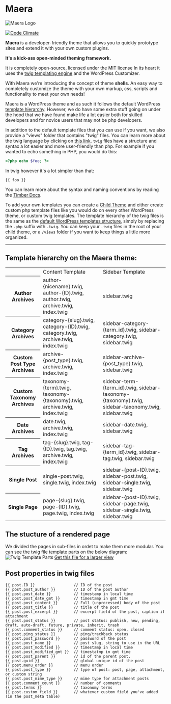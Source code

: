 Maera
=====

![Maera Logo](http://press.codes/wp-content/uploads/maera-logo.png)


[![Code Climate](https://codeclimate.com/github/presscodes/maera/badges/gpa.svg)](https://codeclimate.com/github/presscodes/maera)

**Maera** is a developer-friendly theme that allows you to quickly prototype sites and extend it with your own custom plugins.

**It's a kick-ass open-minded theming framework.**

It is completely open-source, licensed under the MIT license
In its heart it uses the [twig templating engine](http://twig.sensiolabs.org/) and the WordPress Customizer.

With Maera we're introducing the concept of theme **shells**.  An easy way to completely customize the theme with your own markup, css, scripts and functionality to meet your own needs!

Maera is a WordPress theme and as such it follows the default WordPress [template hierarchy](http://wphierarchy.com/). However, we do have some extra stuff going on under the hood that we have found make life a lot easier both for skilled developers and for novice users that may not be php developers.

In addition to the default template files that you can use if you want, we also provide a "views" folder that contains "twig" files. You can learn more about the twig language by clicking on [this link](http://twig.sensiolabs.org/).
`twig` files have a structure and syntax a lot easier and more user-friendly than php. For example if you wanted to echo something in PHP, you would do this:

```php
<?php echo $foo; ?>
```

In twig however it's a lot simpler than that:

```twig
{{ foo }}
```

You can learn more about the syntax and naming conventions by reading the [Timber Docs](https://github.com/jarednova/timber/wiki).

To add your own templates you can create a [Child Theme](href="http://codex.wordpress.org/Child_Themes) and either create custom php template files like you would do on every other WordPress theme, or custom twig templates.
The template hierarchy of the twig files is the same as the [default WordPress templates structure](href="http://wphierarchy.com/), simply by replacing the `.php` suffix with `.twig`.
You can keep your `.twig` files in the root of your child theme, or a `/views` folder if you want to keep things a little more organized.

---

## Template hierarchy on the Maera theme:
<table>
<th>
<td>Content Template</td>
<td>Sidebar Template</td>
</th>
<tr>
<th>Author Archives</th>
<td>
author-{nicename}.twig, author-{ID}.twig, author.twig, archive.twig, index.twig
</td>
<td>
sidebar.twig
</td>
</tr>
<tr>
<th>Category Archives</th>
<td>
category-{slug}.twig, category-{ID}.twig, category.twig, archive.twig, index.twig
</td>
<td>
sidebar-category-{term_id}.twig, sidebar-category.twig, sidebar.twig
</td>
</tr>
<tr>
<th>Custom Post Type Archives</th>
<td>
archive-{post_type}.twig, archive.twig, index.twig
</td>
<td>
sidebar-archive-{post_type}.twig, sidebar.twig
</td>
</tr>
<tr>
<th>Custom Taxonomy Archives</th>
<td>
taxonomy-{term}.twig, taxonomy-{taxonomy}.twig, archive.twig, index.twig
</td>
<td>
sidebar-term-{term_id}.twig, sidebar-taxonomy-{taxonomy}.twig, sidebar-taxonomy.twig, sidebar.twig
</td>
</tr>
<tr>
<th>Date Archives</th>
<td>
date.twig, archive.twig, index.twig
</td>
<td>
sidebar-date.twig, sidebar.twig
</td>
</tr>
<tr>
<th>Tag Archives</th>
<td>
tag-{slug}.twig, tag-{ID}.twig, tag.twig, archive.twig, index.twig
</td>
<td>
sidebar-tag-{term_id}.twig, sidebar-tag.twig, sidebar.twig
</td>
</tr>
<tr>
<th>Single Post</th>
<td>
single-post.twig, single.twig, index.twig
</td>
<td>
sidebar-{post-ID}.twig, sidebar-post.twig, sidebar-single.twig, sidebar.twig
</td>
</tr>
<tr>
<th>Single Page</th>
<td>
page-{slug}.twig, page-{ID}.twig, page.twig, index.twig
</td>
<td>
sidebar-{post-ID}.twig, sidebar-page.twig, sidebar-single.twig, sidebar.twig
</td>
</tr>
</table>

## The stucture of a rendered page

We divided the pages in sub-files in ordet to make them more modular.
You can see the twig file template parts on the below diagram:
![Twig Template Parts](https://press.codes/wp-content/uploads/template-structure.png)
[Get this file for a larger view](https://press.codes/wp-content/uploads/template-structure.png)

## Post properties in twig files

```
{{ post.ID }}                 // ID of the post
{{ post.post_author }}        // ID of the post author
{{ post.post_date }}          // timestamp in local time
{{ post.post_date_gmt }}      // timestamp in gmt time
{{ post.post_content }}       // Full (unprocessed) body of the post
{{ post.post_title }}         // title of the post
{{ post.post_excerpt }}       // excerpt field of the post, caption if attachment
{{ post.post_status }}        // post status: publish, new, pending, draft, auto-draft, future, private, inherit, trash
{{ post.comment_status }}     // comment status: open, closed
{{ post.ping_status }}        // ping/trackback status
{{ post.post_password }}      // password of the post
{{ post.post_name }}          // post slug, string to use in the URL
{{ post.post_modified }}      // timestamp in local time
{{ post.post_modified_gmt }}  // timestatmp in gmt time
{{ post.post_parent }}        // id of the parent post.
{{ post.guid }}               // global unique id of the post
{{ post.menu_order }}         // menu order
{{ post.post_type }}          // type of post: post, page, attachment, or custom string
{{ post.post_mime_type }}     // mime type for attachment posts
{{ post.comment_count }}      // number of comments
{{ post.terms }}              // taxonomy terms
{{ post.custom_field }}       // whatever custom field you've added (in the post_meta table)
```

